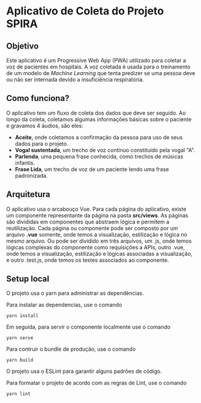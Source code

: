 # Aplicativo de Coleta do Projeto SPIRA

## Objetivo

Este aplicativo é um Progressive Web App (PWA) utilizado para coletar a voz de pacientes em hospitais. A voz coletada é usada para o treinamento de um modelo de *Machine Learning* que tenta predizer se uma pessoa deve ou não ser internada devido a insuficiência respiratória.

## Como funciona?

O aplicativo tem um fluxo de coleta dos dados que deve ser seguido. Ao longo da coleta, coletamos algumas informações básicas sobre o paciente e gravamos 4 áudios, são eles:
- **Aceite**, onde coletamos a confirmação da pessoa para uso de seus dados para o projeto.
- **Vogal sustentada**, um trecho de voz contínuo constituido pela vogal "A".
- **Parlenda**, uma pequena frase conhecida, como trechos de músicas infantis.
- **Frase Lida**, um trecho de voz de um paciente lendo uma frase padronizada.

## Arquitetura

O aplicativo usa o arcabouço Vue. Para cada página do aplicativo, existe um componente representante da página na pasta **src/views**. As páginas são divididas em componentes que abstraem lógica e permitem a reutilização. Cada página ou componente pode ser composto por um arquivo **.vue** somente, onde temos a visualização, estilização e lógica no mesmo arquivo. Ou pode ser dividido em três arquivos, um .js, onde temos lógicas complexas do componente como requisições a APIs, outro .vue, onde temos a visualização, estilização e lógicas associadas a visualização, e outro .test.js, onde temos os testes associados ao componente.

## Setup local
O projeto usa o yarn para administrar as dependências.

Para instalar as dependencias, use o comando
```
yarn install
```

Em seguida, para servir o componente localmente use o comando
```
yarn serve
```

Para contruir o bundle de produção, use o comando
```
yarn build
```

O projeto usa o ESLint para garantir alguns padrões de código.

Para formatar o projeto de acordo com as regras de Lint, use o comando
```
yarn lint
```
